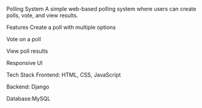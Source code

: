 Polling System
A simple web-based polling system where users can create polls, vote, and view results.

Features
Create a poll with multiple options

Vote on a poll

View poll results

Responsive UI

Tech Stack
Frontend: HTML, CSS, JavaScript

Backend: Django

Database:MySQL
